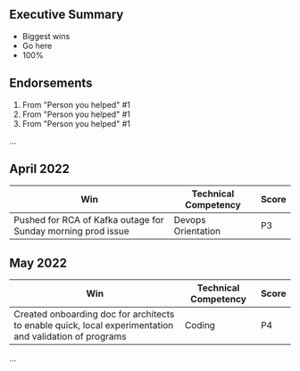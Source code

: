## Executive Summary
* Biggest wins
* Go here
* 100%

## Endorsements
1. From "Person you helped" #1
2. From "Person you helped" #1
3. From "Person you helped" #1

...

## April 2022
|Win | Technical Competency | Score |
|---      |---                       |---   
| Pushed for RCA of Kafka outage for Sunday morning prod issue | Devops Orientation | P3

## May 2022
|Win | Technical Competency | Score |
|---      |---                       |---             
|Created onboarding doc for architects to enable quick, local experimentation and validation of programs | Coding | P4

...

